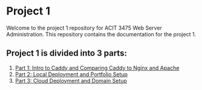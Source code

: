 # Project 1
Welcome to the project 1 repository for ACIT 3475 Web Server Administration. This repository contains the documentation for the project 1.

## Project 1 is divided into 3 parts:
1. [Part 1: Intro to Caddy and Comparing Caddy to Nginx and Apache](part1/caddy.md)
2. [Part 2: Local Deployment and Portfolio Setup](part2/installing-caddy.md)
3. [Part 3: Cloud Deployment and Domain Setup](part3/deployment-aws.md)